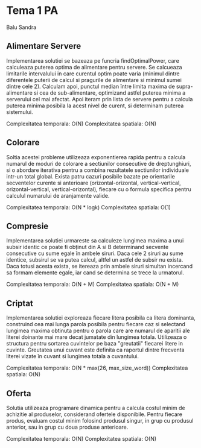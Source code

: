 # Tema 1 PA
Balu Sandra

## Alimentare Servere

Implementarea solutiei se bazeaza pe funcria findOptimalPower, care calculeaza 
puterea optima de alimentare pentru servere. Se calcueaza limitarile 
intervalului in care curentul optim poate varia (minimul dintre diferentele 
puterii de calcul si pragurile de alimentare si minimul sumei dintre cele 2).
Calculam apoi, punctul median între limita maxima de supra-alimentare si cea de
sub-alimentare, optimizand astfel puterea minima a serverului cel mai afectat.
Apoi iteram prin lista de servere pentru a calcula puterea minima posibila la 
acest nivel de curent, si determinam puterea sistemului.

Complexitatea temporala: O(N)
Complexitatea spatiala: O(N)

## Colorare

Soltia acestei probleme utilizeaza exponentierea rapida pentru a calcula
numarul de moduri de colorare a sectiunilor consecutive de dreptunghiuri, si
o abordare iterativa pentru a combina rezultatele sectiunilor individuale 
intr-un total global. Exista patru cazuri posibile bazate pe orientarile 
secventelor curente si anterioare (orizontal-orizontal, vertical-vertical,
orizontal-vertical, vertical-orizontal), fiecare cu o formula specifica pentru
calculul numarului de aranjamente valide.

Complexitatea temporala: O(N * logk)
Complexitatea spatiala: O(1)

## Compresie

Implementarea solutiei urmareste sa calculeze lungimea maxima a unui subsir
identic ce poate fi obținut din A si B determinand secvente consecutive cu sume
egale în ambele siruri. Daca cele 2 siruri au sume identice, subsirul se va 
putea calcul, altfel un astfel de subsir nu exista. Daca totusi acesta 
exista, se itereaza prin ambele siruri simultan incercand sa formam elemente 
egale, iar cand se determina se trece la urmatorul.

Complexitatea temporala: O(N + M)
Complexitatea spatiala: O(N + M)

## Criptat

Implementarea solutiei exploreaza fiecare litera posibila ca litera dominanta,
construind cea mai lunga parola posibila pentru fiecare caz si selectand 
lungimea maxima obtinuta pentru o parola care are numarul de aparitii ale 
literei doinante mai mare decat jumatate din lungimea totala. Utilizeaza o 
structura pentru sortarea cuvintelor pe baza "greutatii" fiecarei litere in
cuvinte. Greutatea unui cuvant este definita ca raportul dintre frecventa 
literei vizate în cuvant si lungimea totala a cuvantului.

Complexitatea temporala: O(N * max(26, max_size_word))
Complexitatea spatiala: O(N)

## Oferta

Solutia utilizeaza programare dinamica pentru a calcula costul minim de 
achizitie al produselor, considerand ofertele disponibile. Pentru fiecare 
produs, evaluam costul minim folosind produsul singur, in grup cu produsul
anterior, sau in grup cu doua produse anterioare.

Complexitatea temporala: O(N)
Complexitatea spatiala: O(N)